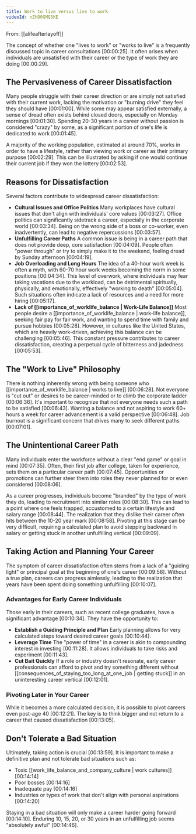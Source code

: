 ```yaml
---
title: Work to live versus live to work
videoId: nZhD0GMQ5KE
---
```


From: [[alifeafterlayoff]] <br/> 

The concept of whether one "lives to work" or "works to live" is a frequently discussed topic in career consultations [00:00:25]. It often arises when individuals are unsatisfied with their career or the type of work they are doing [00:00:29].

## The Pervasiveness of Career Dissatisfaction
Many people struggle with their career direction or are simply not satisfied with their current work, lacking the motivation or "burning drive" they feel they should have [00:01:00]. While some may appear satisfied externally, a sense of dread often exists behind closed doors, especially on Monday mornings [00:01:30]. Spending 20-30 years in a career without passion is considered "crazy" by some, as a significant portion of one's life is dedicated to work [00:01:45].

A majority of the working population, estimated at around 70%, works in order to have a lifestyle, rather than viewing work or career as their primary purpose [00:02:29]. This can be illustrated by asking if one would continue their current job if they won the lottery [00:02:53].

## Reasons for Dissatisfaction
Several factors contribute to widespread career dissatisfaction:
*   **Cultural Issues and Office Politics** Many workplaces have cultural issues that don't align with individuals' core values [00:03:27]. Office politics can significantly sidetrack a career, especially in the corporate world [00:03:34]. Being on the wrong side of a boss or co-worker, even inadvertently, can lead to negative repercussions [00:03:57].
*   **Unfulfilling Career Paths** A common issue is being in a career path that does not provide deep, core satisfaction [00:04:09]. People often "power through" or try to simply make it to the weekend, feeling dread by Sunday afternoon [00:04:19].
*   **Job Overloading and Long Hours** The idea of a 40-hour work week is often a myth, with 60-70 hour work weeks becoming the norm in some positions [00:04:34]. This level of overwork, where individuals may fear taking vacations due to the workload, can be detrimental spiritually, physically, and emotionally, effectively "working to death" [00:05:04]. Such situations often indicate a lack of resources and a need for more hiring [00:05:17].
*   **Lack of [[importance_of_worklife_balance | Work-Life Balance]]** Most people desire a [[importance_of_worklife_balance | work-life balance]], seeking fair pay for fair work, and wanting to spend time with family and pursue hobbies [00:05:28]. However, in cultures like the United States, which are heavily work-driven, achieving this balance can be challenging [00:05:46]. This constant pressure contributes to career dissatisfaction, creating a perpetual cycle of bitterness and jadedness [00:05:53].

## The "Work to Live" Philosophy
There is nothing inherently wrong with being someone who [[importance_of_worklife_balance | works to live]] [00:06:28]. Not everyone is "cut out" or desires to be career-minded or to climb the corporate ladder [00:06:36]. It's important to recognize that not everyone needs such a path to be satisfied [00:06:43]. Wanting a balance and not aspiring to work 60+ hours a week for career advancement is a valid perspective [00:06:48]. Job burnout is a significant concern that drives many to seek different paths [00:07:01].

## The Unintentional Career Path
Many individuals enter the workforce without a clear "end game" or goal in mind [00:07:35]. Often, their first job after college, taken for experience, sets them on a particular career path [00:07:45]. Opportunities or promotions can further steer them into roles they never planned for or even considered [00:08:06].

As a career progresses, individuals become "branded" by the type of work they do, leading to recruitment into similar roles [00:08:30]. This can lead to a point where one feels trapped, accustomed to a certain lifestyle and salary range [00:08:44]. The realization that they dislike their career often hits between the 10-20 year mark [00:08:58]. Pivoting at this stage can be very difficult, requiring a calculated plan to avoid stepping backward in salary or getting stuck in another unfulfilling vertical [00:09:09].

## Taking Action and Planning Your Career
The symptom of career dissatisfaction often stems from a lack of a "guiding light" or principal goal at the beginning of one's career [00:09:56]. Without a true plan, careers can progress aimlessly, leading to the realization that years have been spent doing something unfulfilling [00:10:07].

### Advantages for Early Career Individuals
Those early in their careers, such as recent college graduates, have a significant advantage [00:10:34]. They have the opportunity to:
*   **Establish a Guiding Principle and Plan** Early planning allows for very calculated steps toward desired career goals [00:10:44].
*   **Leverage Time** The "power of time" in a career is akin to compounding interest in investing [00:11:28]. It allows individuals to take risks and experiment [00:11:43].
*   **Cut Bait Quickly** If a role or industry doesn't resonate, early career professionals can afford to pivot and try something different without [[consequences_of_staying_too_long_at_one_job | getting stuck]] in an uninteresting career vertical [00:12:01].

### Pivoting Later in Your Career
While it becomes a more calculated decision, it is possible to pivot careers even post-age 40 [00:12:21]. The key is to think bigger and not return to a career that caused dissatisfaction [00:13:05].

## Don't Tolerate a Bad Situation
Ultimately, taking action is crucial [00:13:59]. It is important to make a definitive plan and not tolerate bad situations such as:
*   Toxic [[work_life_balance_and_company_culture | work cultures]] [00:14:14]
*   Poor bosses [00:14:16]
*   Inadequate pay [00:14:16]
*   Industries or types of work that don't align with personal aspirations [00:14:20]

Staying in a bad situation will only make a career harder going forward [00:14:10]. Enduring 10, 15, 20, or 30 years in an unfulfilling job seems "absolutely awful" [00:14:46].